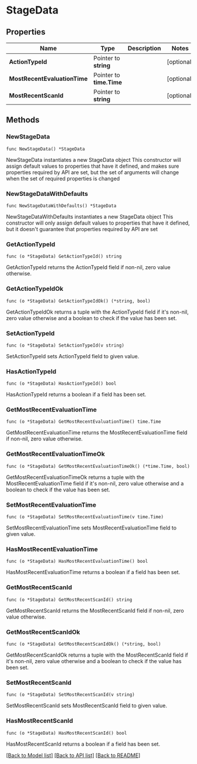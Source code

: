 # StageData

## Properties

Name | Type | Description | Notes
------------ | ------------- | ------------- | -------------
**ActionTypeId** | Pointer to **string** |  | [optional] 
**MostRecentEvaluationTime** | Pointer to **time.Time** |  | [optional] 
**MostRecentScanId** | Pointer to **string** |  | [optional] 

## Methods

### NewStageData

`func NewStageData() *StageData`

NewStageData instantiates a new StageData object
This constructor will assign default values to properties that have it defined,
and makes sure properties required by API are set, but the set of arguments
will change when the set of required properties is changed

### NewStageDataWithDefaults

`func NewStageDataWithDefaults() *StageData`

NewStageDataWithDefaults instantiates a new StageData object
This constructor will only assign default values to properties that have it defined,
but it doesn't guarantee that properties required by API are set

### GetActionTypeId

`func (o *StageData) GetActionTypeId() string`

GetActionTypeId returns the ActionTypeId field if non-nil, zero value otherwise.

### GetActionTypeIdOk

`func (o *StageData) GetActionTypeIdOk() (*string, bool)`

GetActionTypeIdOk returns a tuple with the ActionTypeId field if it's non-nil, zero value otherwise
and a boolean to check if the value has been set.

### SetActionTypeId

`func (o *StageData) SetActionTypeId(v string)`

SetActionTypeId sets ActionTypeId field to given value.

### HasActionTypeId

`func (o *StageData) HasActionTypeId() bool`

HasActionTypeId returns a boolean if a field has been set.

### GetMostRecentEvaluationTime

`func (o *StageData) GetMostRecentEvaluationTime() time.Time`

GetMostRecentEvaluationTime returns the MostRecentEvaluationTime field if non-nil, zero value otherwise.

### GetMostRecentEvaluationTimeOk

`func (o *StageData) GetMostRecentEvaluationTimeOk() (*time.Time, bool)`

GetMostRecentEvaluationTimeOk returns a tuple with the MostRecentEvaluationTime field if it's non-nil, zero value otherwise
and a boolean to check if the value has been set.

### SetMostRecentEvaluationTime

`func (o *StageData) SetMostRecentEvaluationTime(v time.Time)`

SetMostRecentEvaluationTime sets MostRecentEvaluationTime field to given value.

### HasMostRecentEvaluationTime

`func (o *StageData) HasMostRecentEvaluationTime() bool`

HasMostRecentEvaluationTime returns a boolean if a field has been set.

### GetMostRecentScanId

`func (o *StageData) GetMostRecentScanId() string`

GetMostRecentScanId returns the MostRecentScanId field if non-nil, zero value otherwise.

### GetMostRecentScanIdOk

`func (o *StageData) GetMostRecentScanIdOk() (*string, bool)`

GetMostRecentScanIdOk returns a tuple with the MostRecentScanId field if it's non-nil, zero value otherwise
and a boolean to check if the value has been set.

### SetMostRecentScanId

`func (o *StageData) SetMostRecentScanId(v string)`

SetMostRecentScanId sets MostRecentScanId field to given value.

### HasMostRecentScanId

`func (o *StageData) HasMostRecentScanId() bool`

HasMostRecentScanId returns a boolean if a field has been set.


[[Back to Model list]](../README.md#documentation-for-models) [[Back to API list]](../README.md#documentation-for-api-endpoints) [[Back to README]](../README.md)


